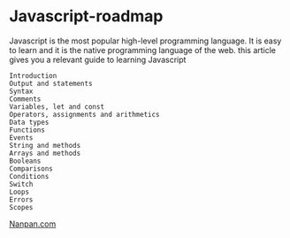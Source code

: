 # Javascript-roadmap



Javascript is the most popular high-level programming language. It is easy to learn and it is the native programming language of the web. this article gives you a relevant guide to learning Javascript

    Introduction
    Output and statements
    Syntax
    Comments
    Variables, let and const
    Operators, assignments and arithmetics
    Data types
    Functions
    Events
    String and methods
    Arrays and methods
    Booleans
    Comparisons
    Conditions
    Switch
    Loops
    Errors
    Scopes

<a href="https://nanpancode.com/javascript-beginner-roadmap/">Nanpan.com</a>
